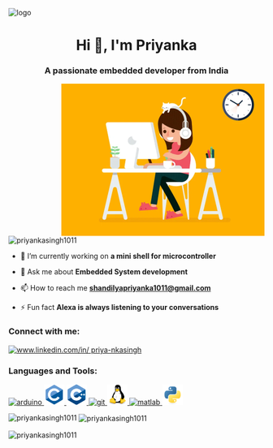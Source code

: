 ![logo](https://github.com/Priyankasingh1011/Priyankasingh1011/assets/95208624/ea3b6ac3-bac2-4747-89ba-e49dc6883d6a)

<h1 align="center">Hi 👋, I'm Priyanka</h1>
<h3 align="center">A passionate embedded developer from India</h3>

<img align="right" alt="coding" width="400" src="https://github.com/Priyankasingh1011/Priyankasingh1011/blob/main/f57c4d1979de06e49b1dd15d02ecd231.webp">
<p align="left"> <img src="https://komarev.com/ghpvc/?username=priyankasingh1011&label=Profile%20views&color=0e75b6&style=flat" alt="priyankasingh1011" /> </p>

- 🔭 I’m currently working on **a mini shell for microcontroller**

- 💬 Ask me about **Embedded System development**

- 📫 How to reach me **shandilyapriyanka1011@gmail.com**

- ⚡ Fun fact **Alexa is always listening to your conversations**

<h3 align="left">Connect with me:</h3>
<p align="left">
<a href="https://linkedin.com/in/www.linkedin.com/in/ priya-nkasingh" target="blank"><img align="center" src="https://raw.githubusercontent.com/rahuldkjain/github-profile-readme-generator/master/src/images/icons/Social/linked-in-alt.svg" alt="www.linkedin.com/in/ priya-nkasingh" height="30" width="40" /></a>
</p>

<h3 align="left">Languages and Tools:</h3>
<p align="left"> <a href="https://www.arduino.cc/" target="_blank" rel="noreferrer"> <img src="https://cdn.worldvectorlogo.com/logos/arduino-1.svg" alt="arduino" width="40" height="40"/> </a> <a href="https://www.cprogramming.com/" target="_blank" rel="noreferrer"> <img src="https://raw.githubusercontent.com/devicons/devicon/master/icons/c/c-original.svg" alt="c" width="40" height="40"/> </a> <a href="https://www.w3schools.com/cpp/" target="_blank" rel="noreferrer"> <img src="https://raw.githubusercontent.com/devicons/devicon/master/icons/cplusplus/cplusplus-original.svg" alt="cplusplus" width="40" height="40"/> </a> <a href="https://git-scm.com/" target="_blank" rel="noreferrer"> <img src="https://www.vectorlogo.zone/logos/git-scm/git-scm-icon.svg" alt="git" width="40" height="40"/> </a> <a href="https://www.linux.org/" target="_blank" rel="noreferrer"> <img src="https://raw.githubusercontent.com/devicons/devicon/master/icons/linux/linux-original.svg" alt="linux" width="40" height="40"/> </a> <a href="https://www.mathworks.com/" target="_blank" rel="noreferrer"> <img src="https://upload.wikimedia.org/wikipedia/commons/2/21/Matlab_Logo.png" alt="matlab" width="40" height="40"/> </a> <a href="https://www.python.org" target="_blank" rel="noreferrer"> <img src="https://raw.githubusercontent.com/devicons/devicon/master/icons/python/python-original.svg" alt="python" width="40" height="40"/> </a> </p>

<p><img align="left" src="https://github-readme-stats.vercel.app/api/top-langs?username=priyankasingh1011&show_icons=true&locale=en&layout=compact" alt="priyankasingh1011" /></p>

<p>&nbsp;<img align="center" src="https://github-readme-stats.vercel.app/api?username=priyankasingh1011&show_icons=true&locale=en" alt="priyankasingh1011" /></p>

<p><img align="center" src="https://github-readme-streak-stats.herokuapp.com/?user=priyankasingh1011&" alt="priyankasingh1011" /></p>
